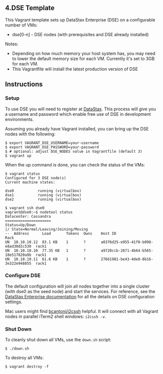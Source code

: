 ## 4.DSE Template

This Vagrant template sets up DataStax Enterprise (DSE) on a configurable number of VMs:

* dse[0-n] - DSE nodes (with prerequisites and DSE already installed)

Notes:

* Depending on how much memory your host system has, you may need to lower the default memory size for each VM. Currently it's set to 3GB for each VM.
* This Vagrantfile will install the latest production version of DSE

## Instructions

### Setup

To use DSE you will need to register at [DataStax](https://www.datastax.com/download). This process will give you a username and password which enable free use of DSE in development environments.

Assuming you already have Vagrant installed, you can bring up the DSE nodes with the following:

```
$ export VAGRANT_DSE_USERNAME=your-username
$ export VAGRANT_DSE_PASSWORD=your-password
$ # optional: adjust DSE_NODES value in Vagrantfile (default 3)
$ vagrant up
```

When the up command is done, you can check the status of the VMs:

```
$ vagrant status
Configured for 3 DSE node(s)
Current machine states:

dse0           running (virtualbox)
dse1           running (virtualbox)
dse2           running (virtualbox)
```

```
$ vagrant ssh dse0
vagrant@dse0:~$ nodetool status
Datacenter: Cassandra
=====================
Status=Up/Down
|/ State=Normal/Leaving/Joining/Moving
--  Address      Load       Tokens  Owns    Host ID                               Rack
UN  10.10.10.12  83.1 KB    1       ?       a0376d25-e955-41f0-b098-e8ad30d2c530  rack1
UN  10.10.10.10  77.35 KB   1       ?       a9720ccb-2871-4b64-b565-18e517820a9b  rack1
UN  10.10.10.11  61.6 KB    1       ?       27661981-be43-4de8-8b16-3e322e948855  rack1
```

### Configure DSE

The default configuration will join all nodes together into a single cluster (with dse0 as the seed node) and start the services. For reference, see the [DataStax Enterprise documentation](https://docs.datastax.com/en/latest-dse/datastax_enterprise/production/initDSETOC.html) for all the details on DSE configuration settings.

Mac users might find [bcantoni/i2cssh](https://github.com/bcantoni/i2cssh) helpful. It will connect with all Vagrant nodes in parallel iTerm2 shell windows: `i2cssh -v`.

### Shut Down

To cleanly shut down all VMs, use the `down.sh` script:

```
$ ./down.sh
```

To destroy all VMs:

```
$ vagrant destroy -f
```
